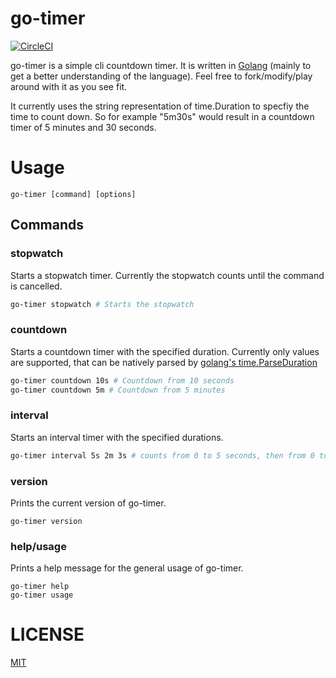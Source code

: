 # go-timer

[![CircleCI](https://circleci.com/gh/zlypher/go-timer.svg?style=shield)](https://circleci.com/gh/zlypher/go-timer)

go-timer is a simple cli countdown timer. It is written in [Golang](https://golang.org/) (mainly to get a better understanding of the language). Feel free to fork/modify/play around with it as you see fit.

It currently uses the string representation of time.Duration to specfiy the time to count down. So for example "5m30s" would result in a countdown timer of 5 minutes and 30 seconds.

# Usage

```
go-timer [command] [options]
```

## Commands

### stopwatch

Starts a stopwatch timer. Currently the stopwatch counts until the command is cancelled.

```bash
go-timer stopwatch # Starts the stopwatch
```

### countdown

Starts a countdown timer with the specified duration. Currently only values are supported, that can be natively parsed by [golang's time.ParseDuration](https://golang.org/pkg/time/#ParseDuration)

```bash
go-timer countdown 10s # Countdown from 10 seconds
go-timer countdown 5m # Countdown from 5 minutes
```

### interval

Starts an interval timer with the specified durations.

```bash
go-timer interval 5s 2m 3s # counts from 0 to 5 seconds, then from 0 to 2 minutes, then from 0 to 3 seconds
```

### version

Prints the current version of go-timer.

```
go-timer version
```

### help/usage

Prints a help message for the general usage of go-timer.

```
go-timer help
go-timer usage
```

# LICENSE

[MIT](https://choosealicense.com/licenses/mit/)
